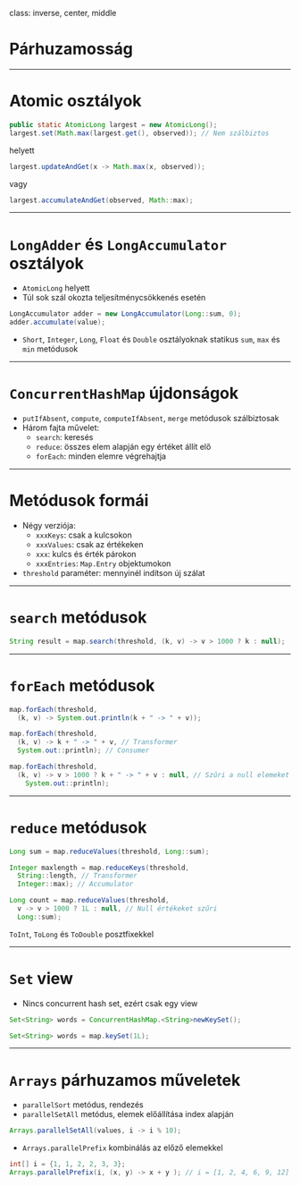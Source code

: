 class: inverse, center, middle

# Párhuzamosság

---

# Atomic osztályok

```java
public static AtomicLong largest = new AtomicLong();
largest.set(Math.max(largest.get(), observed)); // Nem szálbiztos
```

helyett

```java
largest.updateAndGet(x -> Math.max(x, observed));
```

vagy

```java
largest.accumulateAndGet(observed, Math::max);
```

---

# `LongAdder` és `LongAccumulator` osztályok

* `AtomicLong` helyett
* Túl sok szál okozta teljesítménycsökkenés esetén

```java
LongAccumulator adder = new LongAccumulator(Long::sum, 0);
adder.accumulate(value);
```

* `Short`, `Integer`, `Long`, `Float` és `Double` osztályoknak statikus `sum`, `max` és
`min` metódusok

---

# `ConcurrentHashMap` újdonságok

* `putIfAbsent`, `compute`, `computeIfAbsent`, `merge` metódusok szálbiztosak
* Három fajta művelet:
  * `search`: keresés
  * `reduce`: összes elem alapján egy értéket állít elő
  * `forEach`: minden elemre végrehajtja

---

# Metódusok formái

* Négy verziója:
  * `xxxKeys`: csak a kulcsokon
  * `xxxValues`: csak az értékeken
  * `xxx`: kulcs és érték párokon
  * `xxxEntries`: `Map.Entry` objektumokon
* `threshold` paraméter: mennyinél indítson új szálat

---

# `search` metódusok

```java
String result = map.search(threshold, (k, v) -> v > 1000 ? k : null);
```

---

# `forEach` metódusok

```java
map.forEach(threshold,
  (k, v) -> System.out.println(k + " -> " + v));
```

```java
map.forEach(threshold,
  (k, v) -> k + " -> " + v, // Transformer
  System.out::println); // Consumer
```

```java
map.forEach(threshold,
  (k, v) -> v > 1000 ? k + " -> " + v : null, // Szűri a null elemeket
    System.out::println);
```

---

# `reduce` metódusok

```java
Long sum = map.reduceValues(threshold, Long::sum);
```

```java
Integer maxlength = map.reduceKeys(threshold,
  String::length, // Transformer
  Integer::max); // Accumulator
```

```java
Long count = map.reduceValues(threshold,
  v -> v > 1000 ? 1L : null, // Null értékeket szűri
  Long::sum);
```

`ToInt`, `ToLong` és `ToDouble` posztfixekkel

---

# `Set` view

* Nincs concurrent hash set, ezért csak egy view

```java
Set<String> words = ConcurrentHashMap.<String>newKeySet();
```

```java
Set<String> words = map.keySet(1L);
```

---

# `Arrays` párhuzamos műveletek

* `parallelSort` metódus, rendezés
* `parallelSetAll` metódus, elemek előállítása index alapján

```java
Arrays.parallelSetAll(values, i -> i % 10);
```

* `Arrays.parallelPrefix` kombinálás az előző elemekkel

```java
int[] i = {1, 1, 2, 2, 3, 3};
Arrays.parallelPrefix(i, (x, y) -> x + y ); // i = [1, 2, 4, 6, 9, 12]
```

